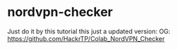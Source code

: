 # nordvpn-checker

Just do it by this tutorial this just a updated version:
OG: https://github.com/HackrTP/Colab_NordVPN_Checker
